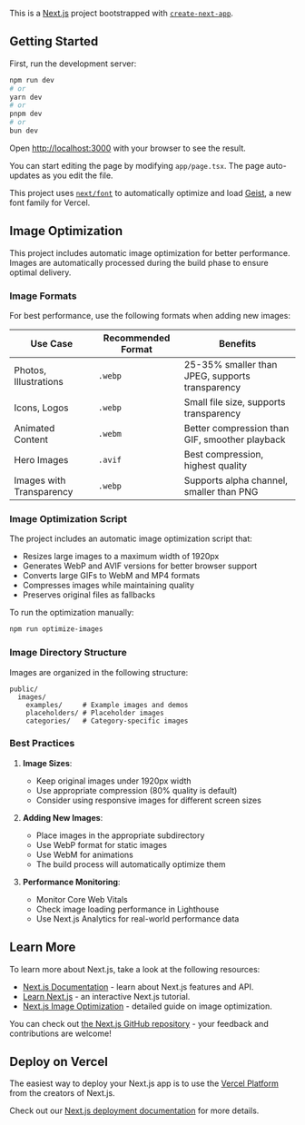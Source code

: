 This is a [Next.js](https://nextjs.org) project bootstrapped with [`create-next-app`](https://nextjs.org/docs/app/api-reference/cli/create-next-app).

## Getting Started

First, run the development server:

```bash
npm run dev
# or
yarn dev
# or
pnpm dev
# or
bun dev
```

Open [http://localhost:3000](http://localhost:3000) with your browser to see the result.

You can start editing the page by modifying `app/page.tsx`. The page auto-updates as you edit the file.

This project uses [`next/font`](https://nextjs.org/docs/app/building-your-application/optimizing/fonts) to automatically optimize and load [Geist](https://vercel.com/font), a new font family for Vercel.

## Image Optimization

This project includes automatic image optimization for better performance. Images are automatically processed during the build phase to ensure optimal delivery.

### Image Formats

For best performance, use the following formats when adding new images:

| Use Case | Recommended Format | Benefits |
|----------|-------------------|-----------|
| Photos, Illustrations | `.webp` | 25-35% smaller than JPEG, supports transparency |
| Icons, Logos | `.webp` | Small file size, supports transparency |
| Animated Content | `.webm` | Better compression than GIF, smoother playback |
| Hero Images | `.avif` | Best compression, highest quality |
| Images with Transparency | `.webp` | Supports alpha channel, smaller than PNG |

### Image Optimization Script

The project includes an automatic image optimization script that:
- Resizes large images to a maximum width of 1920px
- Generates WebP and AVIF versions for better browser support
- Converts large GIFs to WebM and MP4 formats
- Compresses images while maintaining quality
- Preserves original files as fallbacks

To run the optimization manually:
```bash
npm run optimize-images
```

### Image Directory Structure

Images are organized in the following structure:
```
public/
  images/
    examples/     # Example images and demos
    placeholders/ # Placeholder images
    categories/   # Category-specific images
```

### Best Practices

1. **Image Sizes**:
   - Keep original images under 1920px width
   - Use appropriate compression (80% quality is default)
   - Consider using responsive images for different screen sizes

2. **Adding New Images**:
   - Place images in the appropriate subdirectory
   - Use WebP format for static images
   - Use WebM for animations
   - The build process will automatically optimize them

3. **Performance Monitoring**:
   - Monitor Core Web Vitals
   - Check image loading performance in Lighthouse
   - Use Next.js Analytics for real-world performance data

## Learn More

To learn more about Next.js, take a look at the following resources:

- [Next.js Documentation](https://nextjs.org/docs) - learn about Next.js features and API.
- [Learn Next.js](https://nextjs.org/learn) - an interactive Next.js tutorial.
- [Next.js Image Optimization](https://nextjs.org/docs/app/building-your-application/optimizing/images) - detailed guide on image optimization.

You can check out [the Next.js GitHub repository](https://github.com/vercel/next.js) - your feedback and contributions are welcome!

## Deploy on Vercel

The easiest way to deploy your Next.js app is to use the [Vercel Platform](https://vercel.com/new?utm_medium=default-template&filter=next.js&utm_source=create-next-app&utm_campaign=create-next-app-readme) from the creators of Next.js.

Check out our [Next.js deployment documentation](https://nextjs.org/docs/app/building-your-application/deploying) for more details.
